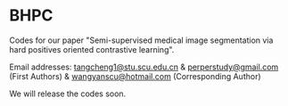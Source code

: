 # BHPC
Codes for our paper "Semi-supervised medical image segmentation via hard positives oriented contrastive learning".

Email addresses: tangcheng1@stu.scu.edu.cn & perperstudy@gmail.com (First Authors) & wangyanscu@hotmail.com (Corresponding Author)

We will release the codes soon.
